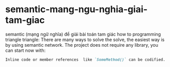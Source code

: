 # semantic-mang-ngu-nghia-giai-tam-giac
semantic (mạng ngữ nghĩa) để giải bài toán tam giác
how to programming triangle triangle: There are many ways to solve the solve, the easiest way is by using semantic network.
The project does not require any library, you can start now with:
```markdown
Inline code or member references  like `SomeMethod()` can be codified...
```
